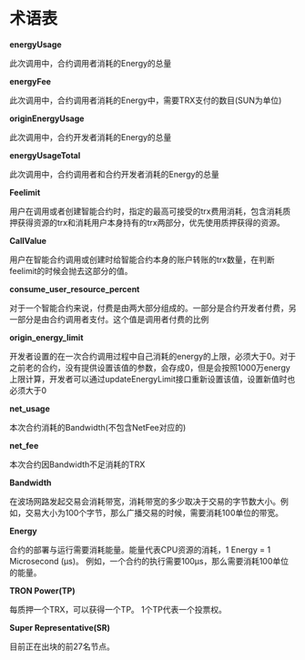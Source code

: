 # 术语表

**energyUsage**

此次调用中，合约调用者消耗的Energy的总量

**energyFee**

此次调用中，合约调用者消耗的Energy中，需要TRX支付的数目(SUN为单位)

**originEnergyUsage**

此次调用中，合约开发者消耗的Energy的总量

**energyUsageTotal**

此次调用中，合约调用者和合约开发者消耗的Energy的总量

**Feelimit**

用户在调用或者创建智能合约时，指定的最高可接受的trx费用消耗，包含消耗质押获得资源的trx和消耗用户本身持有的trx两部分，优先使用质押获得的资源。

**CallValue**

用户在智能合约调用或创建时给智能合约本身的账户转账的trx数量，在判断feelimit的时候会抛去这部分的值。

**consume_user_resource_percent**

对于一个智能合约来说，付费是由两大部分组成的。一部分是合约开发者付费，另一部分是由合约调用者支付。这个值是调用者付费的比例

**origin_energy_limit**

开发者设置的在一次合约调用过程中自己消耗的energy的上限，必须大于0。对于之前老的合约，没有提供设置该值的参数，会存成0，但是会按照1000万energy上限计算，开发者可以通过updateEnergyLimit接口重新设置该值，设置新值时也必须大于0

**net_usage**

本次合约消耗的Bandwidth(不包含NetFee对应的)

**net_fee**

本次合约因Bandwidth不足消耗的TRX

**Bandwidth**

在波场网路发起交易会消耗带宽，消耗带宽的多少取决于交易的字节数大小。例如，交易大小为100个字节，那么广播交易的时候，需要消耗100单位的带宽。

**Energy**

合约的部署与运行需要消耗能量。能量代表CPU资源的消耗，1 Energy = 1 Microsecond (μs)。 例如，一个合约的执行需要100μs，那么需要消耗100单位的能量。

**TRON Power(TP)**

每质押一个TRX，可以获得一个TP。 1个TP代表一个投票权。

**Super Representative(SR)**

目前正在出块的前27名节点。
